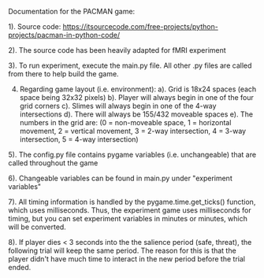 Documentation for the PACMAN game:

1). Source code: https://itsourcecode.com/free-projects/python-projects/pacman-in-python-code/

2). The source code has been heavily adapted for fMRI experiment

3). To run experiment, execute the main.py file. All other .py files are called from there to help build the game.

4) Regarding game layout (i.e. environment):
	a). Grid is 18x24 spaces (each space being 32x32 pixels)
    b). Player will always begin in one of the four grid corners
    c). Slimes will always begin in one of the 4-way intersections
    d). There will always be 155/432 moveable spaces
    e). The numbers in the grid are: (0 = non-moveable space, 1 = horizontal movement, 2 = vertical movement, 3 = 2-way intersection, 4 = 3-way intersection, 5 = 4-way intersection)

5). The config.py file contains pygame variables (i.e. unchangeable) that are called throughout the game

6). Changeable variables can be found in main.py under "experiment variables"

7). All timing information is handled by the pygame.time.get_ticks() function, which uses milliseconds. Thus, the experiment game uses milliseconds for timing, but you can set experiment variables in minutes or minutes, which will be converted.

8). If player dies < 3 seconds into the the salience period (safe, threat), the following trial will keep the same period. The reason for this is that the player didn't have much time to interact in the new period before the trial ended. 